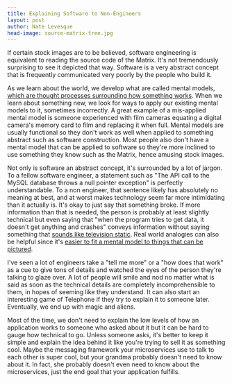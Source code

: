 ```yaml
---
title: Explaining Software to Non-Engineers
layout: post
author: Nate Levesque
head-image: source-matrix-tree.jpg
---
```


If certain stock images are to be believed, software engineering is equivalent to reading the source code of the Matrix. It's not tremendously surprising to see it depicted that way. Software is a very abstract concept that is frequently communicated very poorly by the people who build it.

As we learn about the world, we develop what are called mental models, [which are thought processes surrounding how something works](http://www.ecologyandsociety.org/vol16/iss1/art46/). When we learn about something new, we look for ways to apply our existing mental models to it, sometimes incorrectly. A great example of a mis-applied mental model is someone experienced with film cameras equating a digital camera's memory card to film and replacing it when full. Mental models are usually functional so they don't work as well when applied to something abstract such as software construction. Most people also don't have a mental model that can be applied to software so they're more inclined to use something they know such as the Matrix, hence amusing stock images.

Not only is software an abstract concept, it's surrounded by a lot of jargon. To a fellow software engineer, a statement such as "The API call to the MySQL database throws a null pointer exception" is perfectly understandable. To a non engineer, that sentence likely has absolutely no meaning at best, and at worst makes technology seem far more intimidating than it actually is. It's okay to just say that something broke. If more information than that is needed, the person is probably at least slightly technical but even saying that "when the program tries to get data, it doesn't get anything and crashes" conveys information without saying something that [sounds like television static](https://www.youtube.com/watch?v=HjDeXPXaRJo). Real world analogies can also be helpful since it's [easier to fit a mental model to things that can be pictured](https://www.nngroup.com/articles/mental-models/).

I've seen a lot of engineers take a "tell me more" or a "how does that work" as a cue to give tons of details and watched the eyes of the person they're talking to glaze over. A lot of people will smile and nod no matter what is said as soon as the technical details are completely incomprehensible to them, in hopes of seeming like they understand. It can also start an interesting game of Telephone if they try to explain it to someone later. Eventually, we end up with magic and aliens.

Most of the time, we don't need to explain the low levels of how an application works to someone who asked about it but it can be hard to gauge how technical to go. Unless someone asks, it's better to keep it simple and explain the idea behind it like you're trying to sell it as something cool. Maybe the messaging framework your microservices use to talk to each other is super cool, but your grandma probably doesn't need to know about it. In fact, she probably doesn't even need to know about the microservices, just the end goal that your application fulfills.
